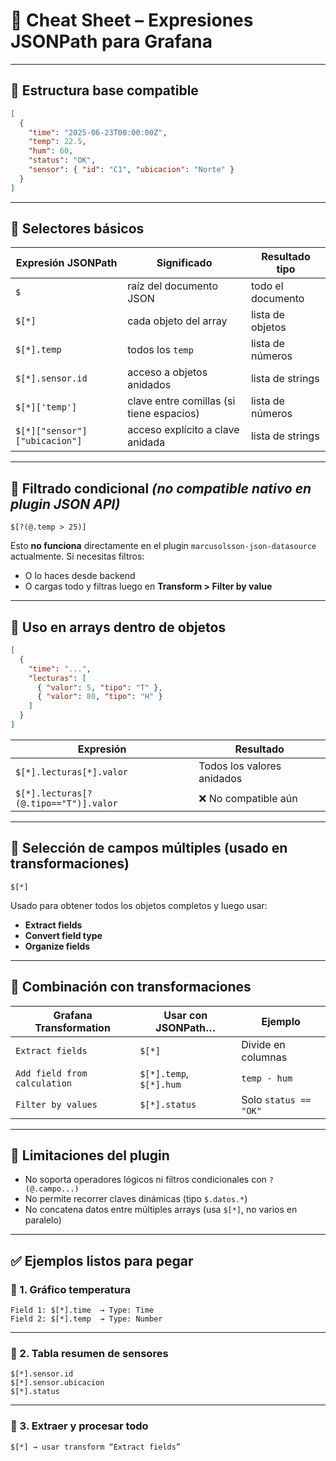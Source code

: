 # 📄 Cheat Sheet – Expresiones JSONPath para Grafana

---

## 🧠 Estructura base compatible

```json
[
  {
    "time": "2025-06-23T00:00:00Z",
    "temp": 22.5,
    "hum": 60,
    "status": "OK",
    "sensor": { "id": "C1", "ubicacion": "Norte" }
  }
]
```

---

## 🔹 Selectores básicos

| Expresión JSONPath            | Significado                              | Resultado tipo    |
| ----------------------------- | ---------------------------------------- | ----------------- |
| `$`                           | raíz del documento JSON                  | todo el documento |
| `$[*]`                        | cada objeto del array                    | lista de objetos  |
| `$[*].temp`                   | todos los `temp`                         | lista de números  |
| `$[*].sensor.id`              | acceso a objetos anidados                | lista de strings  |
| `$[*]['temp']`                | clave entre comillas (si tiene espacios) | lista de números  |
| `$[*]["sensor"]["ubicacion"]` | acceso explícito a clave anidada         | lista de strings  |

---

## 🔹 Filtrado condicional *(no compatible nativo en plugin JSON API)*

```jsonpath
$[?(@.temp > 25)]
```

Esto **no funciona** directamente en el plugin `marcusolsson-json-datasource` actualmente. Si necesitas filtros:

* O lo haces desde backend
* O cargas todo y filtras luego en **Transform > Filter by value**

---

## 🔹 Uso en arrays dentro de objetos

```json
[
  {
    "time": "...",
    "lecturas": [
      { "valor": 5, "tipo": "T" },
      { "valor": 80, "tipo": "H" }
    ]
  }
]
```

| Expresión                             | Resultado                  |
| ------------------------------------- | -------------------------- |
| `$[*].lecturas[*].valor`              | Todos los valores anidados |
| `$[*].lecturas[?(@.tipo=="T")].valor` | ❌ No compatible aún        |

---

## 🔹 Selección de campos múltiples (usado en transformaciones)

```jsonpath
$[*]
```

Usado para obtener todos los objetos completos y luego usar:

* **Extract fields**
* **Convert field type**
* **Organize fields**

---

## 🧮 Combinación con transformaciones

| Grafana Transformation       | Usar con JSONPath…      | Ejemplo               |
| ---------------------------- | ----------------------- | --------------------- |
| `Extract fields`             | `$[*]`                  | Divide en columnas    |
| `Add field from calculation` | `$[*].temp`, `$[*].hum` | `temp - hum`          |
| `Filter by values`           | `$[*].status`           | Solo `status == "OK"` |

---

## 🚫 Limitaciones del plugin

* No soporta operadores lógicos ni filtros condicionales con `?(@.campo...)`
* No permite recorrer claves dinámicas (tipo `$.datos.*`)
* No concatena datos entre múltiples arrays (usa `$[*]`, no varios en paralelo)

---

## ✅ Ejemplos listos para pegar

### 🔸 1. Gráfico temperatura

```jsonpath
Field 1: $[*].time  → Type: Time  
Field 2: $[*].temp  → Type: Number
```

---

### 🔸 2. Tabla resumen de sensores

```jsonpath
$[*].sensor.id
$[*].sensor.ubicacion
$[*].status
```

---

### 🔸 3. Extraer y procesar todo

```jsonpath
$[*] → usar transform “Extract fields”
```
